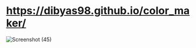 # https://dibyas98.github.io/color_maker/
![Screenshot (45)](https://github.com/Dibyas98/color_maker/assets/125633895/f6af1179-8ccb-440f-a87b-fd490c5c7ed0)

